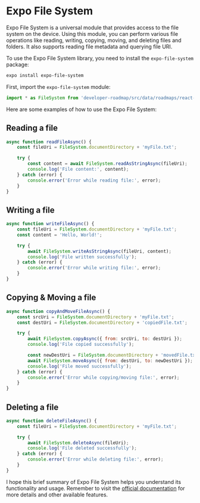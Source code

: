 # Expo File System

Expo File System is a universal module that provides access to the file system on the device. Using this module, you can perform various file operations like reading, writing, copying, moving, and deleting files and folders. It also supports reading file metadata and querying file URI.

To use the Expo File System library, you need to install the `expo-file-system` package:

```bash
expo install expo-file-system
```

First, import the `expo-file-system` module:

```javascript
import * as FileSystem from 'developer-roadmap/src/data/roadmaps/react-native/content/storage/expo-file-system';
```

Here are some examples of how to use the Expo File System:

## Reading a file

```javascript
async function readFileAsync() {
    const fileUri = FileSystem.documentDirectory + 'myFile.txt';

    try {
        const content = await FileSystem.readAsStringAsync(fileUri);
        console.log('File content:', content);
    } catch (error) {
        console.error('Error while reading file:', error);
    }
}
```

## Writing a file

```javascript
async function writeFileAsync() {
    const fileUri = FileSystem.documentDirectory + 'myFile.txt';
    const content = 'Hello, World!';

    try {
        await FileSystem.writeAsStringAsync(fileUri, content);
        console.log('File written successfully');
    } catch (error) {
        console.error('Error while writing file:', error);
    }
}
```

## Copying & Moving a file

```javascript
async function copyAndMoveFileAsync() {
    const srcUri = FileSystem.documentDirectory + 'myFile.txt';
    const destUri = FileSystem.documentDirectory + 'copiedFile.txt';

    try {
        await FileSystem.copyAsync({ from: srcUri, to: destUri });
        console.log('File copied successfully');

        const newDestUri = FileSystem.documentDirectory + 'movedFile.txt';
        await FileSystem.moveAsync({ from: destUri, to: newDestUri });
        console.log('File moved successfully');
    } catch (error) {
        console.error('Error while copying/moving file:', error);
    }
}
```

## Deleting a file

```javascript
async function deleteFileAsync() {
    const fileUri = FileSystem.documentDirectory + 'myFile.txt';

    try {
        await FileSystem.deleteAsync(fileUri);
        console.log('File deleted successfully');
    } catch (error) {
        console.error('Error while deleting file:', error);
    }
}
```

I hope this brief summary of Expo File System helps you understand its functionality and usage. Remember to visit the [official documentation](https://docs.expo.dev/versions/latest/sdk/filesystem/) for more details and other available features.